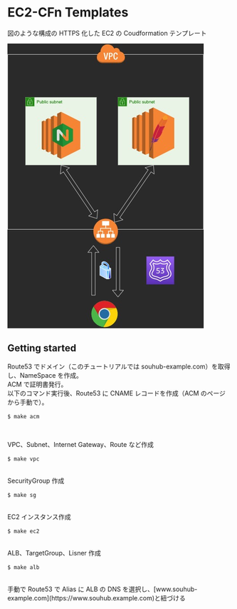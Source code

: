 # EC2-CFn Templates

図のような構成の HTTPS 化した EC2 の Coudformation テンプレート<be/><br/>

![overview](./public/overview.jpg)
<br/>

## Getting started

Route53 でドメイン（このチュートリアルでは souhub-example.com）を取得し、NameSpace を作成。<br/>
ACM で証明書発行。<br/>
以下のコマンド実行後、Route53 に CNAME レコードを作成（ACM のページから手動で）。<be/>

```
$ make acm
```

<br/>

VPC、Subnet、Internet Gateway、Route など作成

```
$ make vpc
```

<br/>
SecurityGroup 作成

```
$ make sg
```

<br/>
EC2 インスタンス作成

```
$ make ec2
```

<br/>
ALB、TargetGroup、Lisner 作成

```
$ make alb
```

<br/>
手動で Route53 で Alias に ALB の DNS を選択し、[www.souhub-example.com](https://www.souhub.example.com)と紐づける
